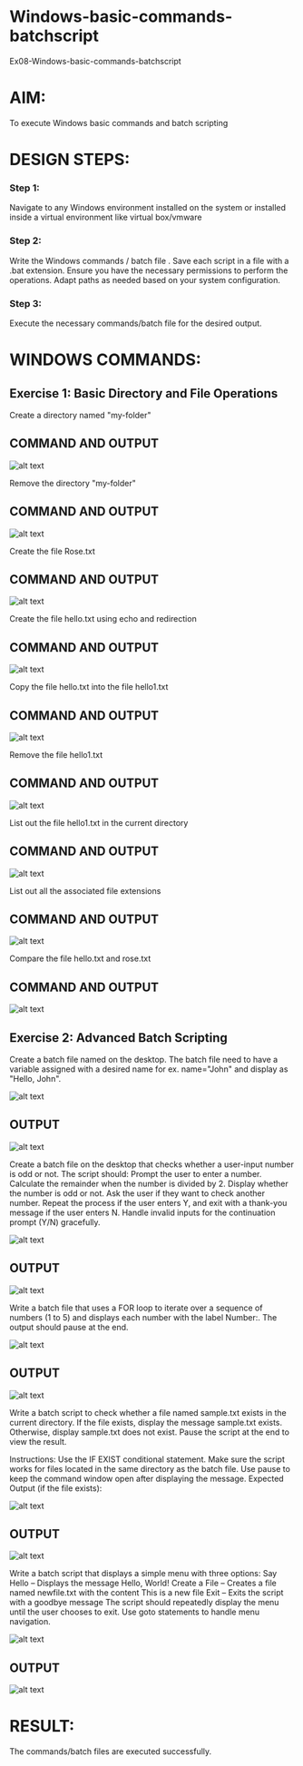 # Windows-basic-commands-batchscript
Ex08-Windows-basic-commands-batchscript

# AIM:
To execute Windows basic commands and batch scripting

# DESIGN STEPS:

### Step 1:

Navigate to any Windows environment installed on the system or installed inside a virtual environment like virtual box/vmware 

### Step 2:

Write the Windows commands / batch file . Save each script in a file with a .bat extension. Ensure you have the necessary permissions to perform the operations. Adapt paths as needed based on your system configuration.
### Step 3:

Execute the necessary commands/batch file for the desired output. 




# WINDOWS COMMANDS:
## Exercise 1: Basic Directory and File Operations
Create a directory named "my-folder"

## COMMAND AND OUTPUT

![alt text](img/01_mkdir.png)

Remove the directory "my-folder"

## COMMAND AND OUTPUT

![alt text](img/02_rmdir.png)

Create the file Rose.txt

## COMMAND AND OUTPUT

![alt text](img/03.png)

Create the file hello.txt using echo and redirection

## COMMAND AND OUTPUT

![alt text](img/04.png)

Copy the file hello.txt into the file hello1.txt

## COMMAND AND OUTPUT

![alt text](img/05.png)

Remove the file hello1.txt

## COMMAND AND OUTPUT

![alt text](img/06.1.png)

List out the file hello1.txt in the current directory

## COMMAND AND OUTPUT

![alt text](img/06.2.png)

List out all the associated file extensions 

## COMMAND AND OUTPUT

![alt text](img/07.png)

Compare the file hello.txt and rose.txt

## COMMAND AND OUTPUT

![alt text](img/08.png)

## Exercise 2: Advanced Batch Scripting
Create a batch file named on the desktop. The batch file need to have a variable assigned with a desired name for ex. name="John" and display as "Hello, John".



![alt text](img/09.1.png)

## OUTPUT

![alt text](img/09.2.png)

Create a batch file  on the desktop that checks whether a user-input number is odd or not. The script should:
Prompt the user to enter a number.
Calculate the remainder when the number is divided by 2.
Display whether the number is odd or not.
Ask the user if they want to check another number.
Repeat the process if the user enters Y, and exit with a thank-you message if the user enters N.
Handle invalid inputs for the continuation prompt (Y/N) gracefully.

![alt text](img/10.1.png)

## OUTPUT

![alt text](img/10.2.png)


Write a batch file that uses a FOR loop to iterate over a sequence of numbers (1 to 5) and displays each number with the label Number:. The output should pause at the end.


![alt text](img/11.1.png)

## OUTPUT

![alt text](img/11.2.png)

Write a batch script to check whether a file named sample.txt exists in the current directory. If the file exists, display the message sample.txt exists. Otherwise, display sample.txt does not exist. Pause the script at the end to view the result.

Instructions:
Use the IF EXIST conditional statement.
Make sure the script works for files located in the same directory as the batch file.
Use pause to keep the command window open after displaying the message.
Expected Output (if the file exists):

![alt text](img/12.1.png)

## OUTPUT

![alt text](img/12.2.png)

Write a batch script that displays a simple menu with three options:
Say Hello – Displays the message Hello, World!
Create a File – Creates a file named newfile.txt with the content This is a new file
Exit – Exits the script with a goodbye message
The script should repeatedly display the menu until the user chooses to exit. Use goto statements to handle menu navigation.

![alt text](img/13.1.png)

## OUTPUT

![alt text](img/13.2.png)

# RESULT:
The commands/batch files are executed successfully.

